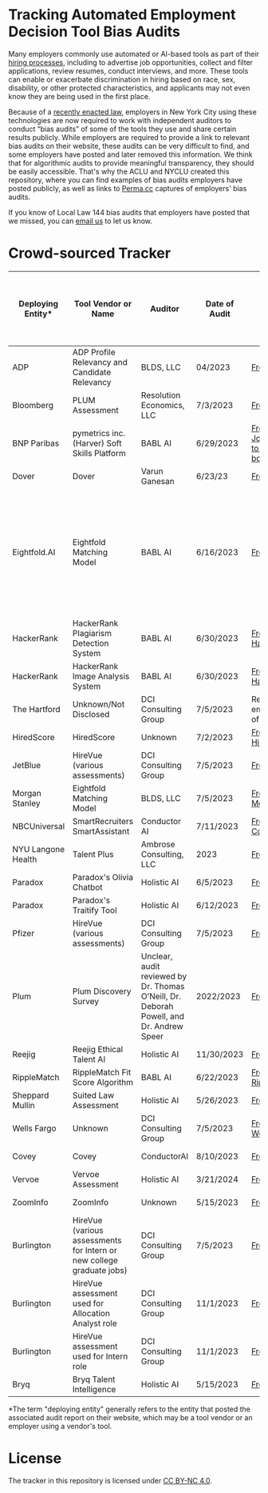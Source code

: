 # Tracking Automated Employment Decision Tool Bias Audits

Many employers commonly use automated or AI-based tools as part of their [hiring processes](https://www.aclu.org/know-your-rights/know-your-digital-rights-digital-discrimination-in-hiring), including to advertise job opportunities, collect and filter applications, review resumes, conduct interviews, and more. These tools can enable or exacerbate discrimination in hiring based on race, sex, disability, or other protected characteristics, and applicants may not even know they are being used in the first place. 

Because of a [recently enacted law](https://www.nyc.gov/site/dca/about/automated-employment-decision-tools.page), employers in New York City using these technologies are now required to work with independent auditors to conduct “bias audits” of some of the tools they use and share certain results publicly. While employers are required to provide a link to relevant bias audits on their website, these audits can be very difficult to find, and some employers have posted and later removed this information. We think that for algorithmic audits to provide meaningful transparency, they should be easily accessible. That's why the ACLU and NYCLU created this repository, where you can find examples of bias audits employers have posted publicly, as well as links to [Perma.cc](https://perma.cc/) captures of employers' bias audits. 

If you know of Local Law 144 bias audits that employers have posted that we missed, you can [email us](mailto:analytics_inquiry@aclu.org) to let us know.

# Crowd-sourced Tracker

| Deploying Entity* | Tool Vendor or Name |  Auditor | Date of Audit | Original | Perma.cc Capture | Other Entities That Have Posted the Audit | 
| ----------------- | ----------- | ------------- |-------------- | --------- | -------------------- | -------------------- |
| ADP | ADP Profile Relevancy and Candidate Relevancy | BLDS, LLC | 04/2023 | [From ADP.com](https://www.adp.com/-/media/adp/no-cache/candidate-relevancy/candidate-relevancy-faq.pdf?rev=b7cb9bf1aa6748cd86f8d0b81337ac16&hash=98CEA595FFD91EB85A41B7F720DA636C) | [Capture from 11/06/23](https://perma.cc/KF5Y-5XY7) | |
| Bloomberg | PLUM Assessment | Resolution Economics, LLC | 7/3/2023 | [From CDN](https://assets.bbhub.io/company/sites/51/2023/07/20230703-BLP-Bias-Audit-for-AEDT.pdf) | [Capture from 11/03/23](https://perma.cc/2EMX-WNYU) | |
| BNP Paribas | pymetrics inc. (Harver) Soft Skills Platform | BABL AI | 6/29/2023 | [From BNP Paribas Job Posting (see link to bias audit at the bottom of the page)](https://bnppus.tal.net/vx/lang-en-GB/mobile-0/appcentre-1/brand-7/xf-e678f51d2aa2/candidate/so/pm/1/pl/2/opp/809-2024-Full-Time-Analyst-CIB-Functions-Change-and-Solutions-Internal-Consulting/en-GB) | [Capture from 1/03/24](https://perma.cc/9KAQ-QXC3) |  |
| Dover | Dover | Varun Ganesan | 6/23/23 | [From CDN](https://cdn.dover.io/compliance/Dover%20-%20Audit_Result.pdf) | [Capture from 11/03/23](https://perma.cc/C4E7-XP63) | |
| Eightfold.AI | Eightfold Matching Model | BABL AI | 6/16/2023                | [From Eightfold.AI](https://eightfold.ai/nyc-eightfold-matching-model/)         | <ul><li>[Capture of summary page from 11/02/23](https://perma.cc/TU38-FW6U)</li><li>[Capture of bias audit from 11/02/23](https://perma.cc/3JGK-7H76)</li></ul> | |
| HackerRank  | HackerRank Plagiarism Detection System | BABL AI |  6/30/2023 | [From HackerRank.com](https://support.hackerrank.com/hc/en-us/articles/18060171781523-Summary-of-Bias-Audit-Results-of-the-HackerRank-s-Plagiarism-Detection-System-for-New-York-City-s-Local-Law-144) | [Capture from 11/02/23](https://perma.cc/V5D7-42ZK) | |
| HackerRank | HackerRank Image Analysis System | BABL AI | 6/30/2023 | [From HackerRank.com](https://support.hackerrank.com/hc/en-us/articles/18059959675539-Summary-of-Bias-Audit-Results-HackerRank-s-Image-Analysis-System-) | [Capture from 11/02/23](https://perma.cc/7XQ4-UXLE) | |
| The Hartford | Unknown/Not Disclosed      | DCI Consulting Group | 7/5/2023 | Removed from employer website as of 11/02/23| [Capture from 8/11/23](https://perma.cc/562P-52U4) | |
| HiredScore  | HiredScore    | Unknown | 7/2/2023                | [From HiredScore.com](https://www.hiredscore.com/nyc-legal-law) | [Capture from 11/02/23](https://perma.cc/96ZU-U5DE) | |
| JetBlue | HireVue (various assessments) | DCI Consulting Group | 7/5/2023 | [From JetBlue.com](https://www.jetblue.com/legal/airport-operations-bias-audit) | [Capture from 11/06/23](https://perma.cc/6Z94-QW5E) | |
| Morgan Stanley | Eightfold Matching Model | BLDS, LLC | 7/5/2023 | [From MorganStanley.com](https://www.morganstanley.com/content/dam/msdotcom/en/disclaimers/MORGAN-STANLEY-BIAS-AUDIT-REPORT-07052023brs.pdf) | [Capture from 11/03/23](https://perma.cc/J844-MEBQ) | |
| NBCUniversal | SmartRecruiters SmartAssistant | Conductor AI | 7/11/2023 | [From ConductorAI.co](https://www.conductorai.co/nyc-144-audits/smartassistant) | [Capture from 11/03/23](https://perma.cc/YZ8T-CK5M) | [AdTalem](https://careers.adtalem.com/aedt-notice)|
| NYU Langone Health | Talent Plus | Ambrose Consulting, LLC | 2023 | [From CDN](https://cdn-static.findly.com/wp-content/uploads/sites/641/2023/06/29155721/2023-Audit-Results-002.pdf) | [Capture from 1/03/24](https://perma.cc/83UA-BVJ9) | |
| Paradox | Paradox's Olivia Chatbot | Holistic AI | 6/5/2023 | [From Paradox.AI](https://trust.holisticai.com/nyc-bias-audit/eyJjbGllbnRJZCI6InBhcmFkb3gtcWpkbGEiLCJlbnRpdHlJZCI6IjMwODRmNjdmLTE0ZjEtNDM1Yy04ZmJiLTQyNDQ2ZWUwYzM4ZCIsInN5c3RlbUlkIjoiMzA4NGY2N2YtMTRmMS00MzVjLThmYmItNDI0NDZlZTBjMzhkIn0) | [Capture from 11/02/23](https://perma.cc/CSA8-S2RC) | |
| Paradox | Paradox's Traitify Tool | Holistic AI | 6/12/2023 | [From Paradox.AI](https://trust.holisticai.com/nyc-bias-audit/eyJjbGllbnRJZCI6InBhcmFkb3gtcWpkbGEiLCJlbnRpdHlJZCI6Ijk5MjA2OTA1LThiZGUtNDlhNy1iODhjLWM3NWZmYjkxZDk2YiIsInN5c3RlbUlkIjoiOTkyMDY5MDUtOGJkZS00OWE3LWI4OGMtYzc1ZmZiOTFkOTZiIn0) | [Capture from 11/02/23](https://perma.cc/SK87-ZFY5) | |
| Pfizer | HireVue (various assessments) | DCI Consulting Group | 7/5/2023 | [From CDN](https://cdn.pfizer.com/pfizercom/2023-09/HireVue%202023%20Bias%20Report_2023Aug14.pdf) | [Capture from 11/03/23](https://perma.cc/4EQP-MLYA) | |
| Plum | Plum Discovery Survey | Unclear, audit reviewed by Dr. Thomas O’Neill, Dr. Deborah Powell, and Dr. Andrew Speer | 2022/2023 | [From help.plum.io](https://help.plum.io/hc/en-us/articles/8809252453531-Plum-and-Auditing-for-Bias) | [Capture of executive summary from 1/03/24](https://perma.cc/955M-P4EU) | |
| Reejig | Reejig Ethical Talent AI | Holistic AI | 11/30/2023 | [From Reejig.com](https://www.reejig.com/ethical-talent-ai-audit-results) | [Capture from 1/03/24](https://perma.cc/MTD7-NTLM) | |
| RippleMatch | RippleMatch Fit Score Algorithm | BABL AI | 6/22/2023 | [From Ripplematch.com](https://ripplematch.com/wp-content/uploads/2023/06/RippleMatch-Fit-Score-Algorithm-%E2%80%93-Public-Summary.pdf) | [Capture from 11/03/23](https://perma.cc/BXW6-7EMA) | |
| Sheppard Mullin | Suited Law Assessment | Holistic AI | 5/26/2023 | [From WellSuited](https://wellsuited.notion.site/Audit-Results-c01787a838974d53ae93e8ab5cbee291) | [Capture from 11/02/23](https://perma.cc/8MA2-P6VB) | |
| Wells Fargo | Unknown | DCI Consulting Group | 7/5/2023 | [From WellsFargoJobs.com](https://www.wellsfargojobs.com/media/afddvztf/teller-impact-ratio-analysis.pdf) | [Capture from 11/03/23](https://perma.cc/D7SW-K7WQ) | |
| Covey | Covey | ConductorAI | 8/10/2023 | [From getcovey.com](https://getcovey.com/nyc-local-law-144) | [Capture from 2/1/24](https://perma.cc/WMG2-N8HH) | [Vannevar Labs](https://perma.cc/B4V6-QAMP) |
| Vervoe | Vervoe Assessment | Holistic AI | 3/21/2024 | [From vervoe.com](https://vervoe.com/ai-bias-audit-results/) | [Capture from 4/24/24](https://perma.cc/2G85-KUSG) |  |
| ZoomInfo | ZoomInfo | Unknown | 5/15/2023 | [From ZoomInfo.com](https://www.zoominfo.com/legal/nyc-local-law-144-notice) | [Capture from 4/24/24](https://perma.cc/YHV4-XVFC) | |
| Burlington | HireVue (various assessments for Intern or new college graduate jobs) | DCI Consulting Group | 7/5/2023 | [From CDN](https://dn9tckvz2rpxv.cloudfront.net/burlington/pdf/AI%20audit%20for%20EC.pdf) | [Capture from 4/24/24](https://perma.cc/9BK7-X4UB) |
| Burlington | HireVue assessment used for Allocation Analyst role | DCI Consulting Group | 11/1/2023 | [From CDN](https://dn9tckvz2rpxv.cloudfront.net/burlington/pdf/NYC%20Audit%20AA.pdf) | [Capture from 4/24/24](https://perma.cc/VL7X-5T5L) |
| Burlington | HireVue assessment used for Intern role | DCI Consulting Group | 11/1/2023 | [From CDN](https://dn9tckvz2rpxv.cloudfront.net/burlington/pdf/NYC%20Audit%20Intern.pdf) | [Capture from 4/24/24](https://perma.cc/LA9R-UYXP) | |
| Bryq | Bryq Talent Intelligence | Holistic AI | 5/15/2023 | [From CDN](https://framerusercontent.com/assets/VJW6JIM9p7ZG7H3gbRthHc3UFM.pdf) | [Capture from 4/24/24](https://perma.cc/NNR6-9DW3) | |

*The term "deploying entity" generally refers to the entity that posted the associated audit report on their website, which may be a tool vendor or an employer using a vendor's tool. 

# License

The tracker in this repository is licensed under [CC BY-NC 4.0](http://creativecommons.org/licenses/by-nc/4.0/).
